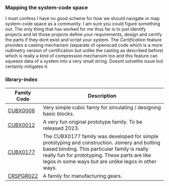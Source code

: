 ### Mapping the system-code space 

I must confess I have no good scheme for how we should navigate or map system-code space as a community. I am sure you could figure something out. The only thing that has worked for me thus far is to just identify projects and let those projects define your requirements, design and certify the parts if they dont exist and script your system. The *Certification* feature provides a casting mechanism (separate of openscad code which is a more rudimetry version of certification but unlike the casting as described before) which is really a kind of compression mechansim too and this feature can squeeze data of a system into a very small string. Doesnt solvethe issue but certainly mitigates it.


### library-index

| Family Code         | Description                    |
| --------------------- | ------------------------------ |
| [CUBX0006](https://github.com/spacetimeengineer/mupy/tree/develop/mupy/lib/CUBX0006)  | Very simple cubic famiy for simulating / designing basic blocks. |
| [CUBX0012](https://github.com/spacetimeengineer/mupy/tree/develop/mupy/lib/CUBX0012)  | A very fun original prototype family. To be released 2023. |
| [CUBX0177](https://github.com/spacetimeengineer/mupy/tree/develop/mupy/lib/CUBX0177)  | The CUBX0177 family was developed for simple prototyping and construction. Joinery and bolting based binding. This particular family is really really fun for prototyping. These parts are like legos in some ways but are unlike legos in other ways. |
| [CRSPGR022](https://github.com/spacetimeengineer/mupy/tree/develop/mupy/lib/CRSPGR022) | A family for manufacturing gears. |
